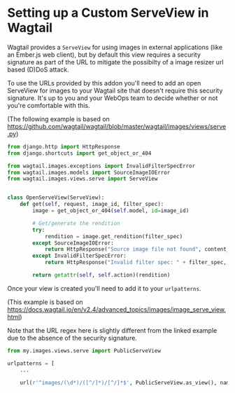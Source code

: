 # Setting up a Custom ServeView in Wagtail

Wagtail provides a `ServeView` for using images in external applications (like an Ember.js web client), but by default this view requires a security signature as part of the URL to mitigate the possibilty of a image resizer url based (D)DoS attack.

To use the URLs provided by this addon you'll need to add an open ServeView for images to your Wagtail site that doesn't require this security signature. It's up to you and your WebOps team to decide whether or not you're comfortable with this.

(The following example is based on https://github.com/wagtail/wagtail/blob/master/wagtail/images/views/serve.py)

```py
from django.http import HttpResponse
from django.shortcuts import get_object_or_404

from wagtail.images.exceptions import InvalidFilterSpecError
from wagtail.images.models import SourceImageIOError
from wagtail.images.views.serve import ServeView


class OpenServeView(ServeView):
    def get(self, request, image_id, filter_spec):
        image = get_object_or_404(self.model, id=image_id)

        # Get/generate the rendition
        try:
            rendition = image.get_rendition(filter_spec)
        except SourceImageIOError:
            return HttpResponse("Source image file not found", content_type='text/plain', status=410)
        except InvalidFilterSpecError:
            return HttpResponse("Invalid filter spec: " + filter_spec, content_type='text/plain', status=400)

        return getattr(self, self.action)(rendition)
```

Once your view is created you'll need to add it to your `urlpatterns`.

(This example is based on https://docs.wagtail.io/en/v2.4/advanced_topics/images/image_serve_view.html)

Note that the URL regex here is slightly different from the linked example due to the absence of the security signature.

```py
from my.images.views.serve import PublicServeView

urlpatterns = [
    ...

    url(r'^images/(\d*)/([^/]*)/[^/]*$', PublicServeView.as_view(), name='wagtailimages_serve'),
```
